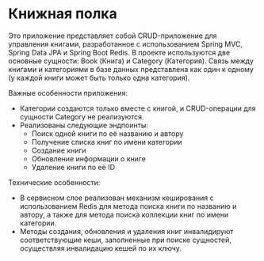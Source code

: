# Книжная полка

Это приложение представляет собой CRUD-приложение для управления книгами, разработанное с использованием Spring MVC, Spring Data JPA и Spring Boot Redis. В проекте используются две основные сущности: Book (Книга) и Category (Категория). Связь между книгами и категориями в базе данных представлена как один к одному (у каждой книги может быть только одна категория).

Важные особенности приложения:

* Категории создаются только вместе с книгой, и CRUD-операции для сущности Category не реализуются.
* Реализованы следующие эндпоинты:
  * Поиск одной книги по её названию и автору
  * Получение списка книг по имени категории
  * Создание книги
  * Обновление информации о книге
  * Удаление книги по её ID

Технические особенности:

* В сервисном слое реализован механизм кеширования с использованием Redis для метода поиска книги по названию и автору, а также для метода поиска коллекции книг по имени категории.
* Методы создания, обновления и удаления книг инвалидируют соответствующие кеши, заполненные при поиске сущностей, осуществляя инвалидацию кешей по их ключу.
